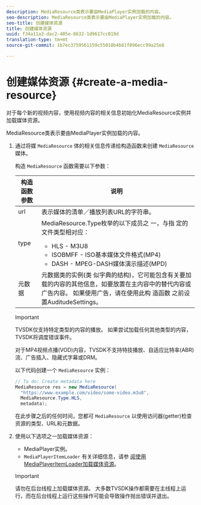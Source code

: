 ```yaml
---
description: MediaResource类表示要由MediaPlayer实例加载的内容。
seo-description: MediaResource类表示要由MediaPlayer实例加载的内容。
seo-title: 创建媒体资源
title: 创建媒体资源
uuid: f34a11a3-dac2-405e-8632-1d9617cc019d
translation-type: tm+mt
source-git-commit: 1b7ec3759561159c55018b4b81f896ecc99a25e8

---
```



# 创建媒体资源 {#create-a-media-resource}

对于每个新的视频内容，使用视频内容的相关信息初始化MediaResource实例并加载媒体资源。

MediaResource类表示要由MediaPlayer实例加载的内容。

1. 通过将媒 `MediaResource` 体的相关信息传递给构造函数来创建 `MediaResource` 媒体。

   构造 `MediaResource` 函数需要以下参数：

   <table id="table_22886D6770FB45E99D35D0B90E6CC302">
      <thead>
      <tr>
      <th colname="col1" class="entry"> 构造函数参数 </th>
      <th colname="col2" class="entry"> 说明 </th>
      </tr>
      </thead>
      <tbody>
      <tr>
      <td colname="col1"> <span class="codeph"> url </span> </td>
      <td colname="col2"> 表示媒体的清单／播放列表URL的字符串。 </td>
      </tr>
      <tr>
      <td colname="col1"> <span class="codeph"> type </span> </td>
      <td colname="col2"> MediaResource.Type枚举的以下成员之 <span class="codeph"> 一，与指 </span> 定的文件类型相对应：
      <ul id="ul_C286ED3C31364B858A1C9AF3356E9282">
      <li id="li_25B24EF76D8849DE8764539F25E435FA"> <span class="codeph"> HLS </span> - M3U8 </li>
      <li id="li_1344A41B434D49229E392F1AAF9ECA81"> <span class="codeph"> ISOBMFF </span> - ISO基本媒体文件格式(MP4) </li>
      <li id="li_92392073B7334916B06B16570C51AC91"> <span class="codeph"> DASH </span> - MPEG-DASH媒体演示描述(MPD) </li>
      </ul> </td>
      </tr>
      <tr>
      <td colname="col1"> <span class="codeph"> 元数据 </span> </td>
      <td colname="col2"> 元数据类的实例(类 <span class="codeph"></span> 似字典的结构)，它可能包含有关要加载的内容的其他信息，如要放置在主内容中的替代内容或广告内容。 如果使用广告，请在使用此构 <span class="codeph"> 造函数 </span> 之前设置AuditudeSettings。 </td>
      </tr>
      </tbody>
   </table>

   >[!IMPORTANT]
   >
   >TVSDK仅支持特定类型的内容的播放。 如果尝试加载任何其他类型的内容，TVSDK将调度错误事件。
   >
   >对于MP4视频点播(VOD)内容，TVSDK不支持特技播放、自适应比特率(ABR)流、广告插入、隐藏式字幕或DRM。

   以下代码创建一个 `MediaResource` 实例：

   ```java
   // To do: Create metadata here
   MediaResource res = new MediaResource(
     "https://www.example.com/video/some-video.m3u8",
     MediaResource.Type.HLS,
     metadata);
   ```

   在此步骤之后的任何时间，您都可 `MediaResource` 以使用访问器(getter)检查资源的类型、URL和元数据。

1. 使用以下选项之一加载媒体资源：

   * MediaPlayer实例。
   * `MediaPlayerItemLoader` 有关详细信息，请参 [阅使用MediaPlayerItemLoader加载媒体资源](../../../tvsdk-2.7-for-android/content-playback-options/mediaplayer-initialize-for-video/t-psdk-android-2.7-media-resource-load-using-mediaplayeritemloader.md)。
   >[!IMPORTANT]
   >
   >请勿在后台线程上加载媒体资源。 大多数TVSDK操作都需要在主线程上运行，而在后台线程上运行这些操作可能会导致操作抛出错误并退出。
